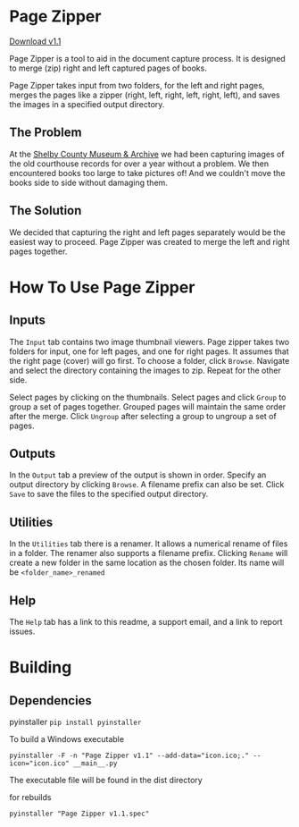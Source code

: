 # Page Zipper
[Download v1.1](https://github.com/natecraddock/page-zipper/releases/download/v1.1/Page.Zipper.v1.1.exe)

Page Zipper is a tool to aid in the document capture process. It is designed to merge (zip) right and left captured pages of books.

Page Zipper takes input from two folders, for the left and right pages, merges the pages like a zipper (right, left, right, left, right, left), and saves the images in a specified output directory.

## The Problem
At the [Shelby County Museum & Archive](https://shelbycountymuseum.com) we had been capturing images of the old courthouse records for over a year without a problem. We then encountered books too large to take pictures of! And we couldn't move the books side to side without damaging them.

## The Solution
We decided that capturing the right and left pages separately would be the easiest way to proceed. Page Zipper was created to merge the left and right pages together.

# How To Use Page Zipper
## Inputs
The `Input` tab contains two image thumbnail viewers. Page zipper takes two folders for input, one for left pages, and one for right pages. It assumes that the right page (cover) will go first.
To choose a folder, click `Browse`. Navigate and select the directory containing the images to zip. Repeat for the other side.

Select pages by clicking on the thumbnails. Select pages and click `Group` to group a set of pages together. Grouped pages will maintain the same order after the merge.
Click `Ungroup` after selecting a group to ungroup a set of pages.

## Outputs
In the `Output` tab a preview of the output is shown in order.
Specify an output directory by clicking `Browse`. A filename prefix can also be set. Click `Save` to save the files to the specified output directory.

## Utilities
In the `Utilities` tab there is a renamer. It allows a numerical rename of files in a folder.
The renamer also supports a filename prefix.
Clicking `Rename` will create a new folder in the same location as the chosen folder. Its name will be `<folder_name>_renamed`

## Help
The `Help` tab has a link to this readme, a support email, and a link to report issues.

# Building
## Dependencies
pyinstaller
`pip install pyinstaller`

To build a Windows executable

`pyinstaller -F -n "Page Zipper v1.1" --add-data="icon.ico;." --icon="icon.ico" __main__.py`

The executable file will be found in the dist directory

for rebuilds

`pyinstaller "Page Zipper v1.1.spec"` 

